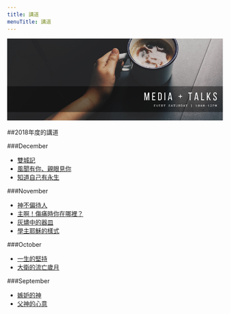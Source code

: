 ```yaml
---
title: 講道
menuTitle: 講道
---
```

![](./media.png)

##2018年度的講道

###December
- [雙城記](/雙城記)
- [風聞有你、親眼見你](/風聞有你、親眼見你)
- [知道自己有永生](/知道自己有永生)

###November
- [神不偏待人](/神不偏待人)
- [主啊！傷痛時你在哪裡？](/主啊！傷痛時你在哪裡？)
- [灰燼中的器皿](/灰燼中的器皿)
- [學主耶穌的樣式](/學主耶穌的樣式)

###October
- [一生的堅持](/一生的堅持)
- [大衛的流亡歲月](/大衛的流亡歲月)

###September
- [嫉妒的神](/嫉妒的神)
- [父神的心意](/父神的心意)
